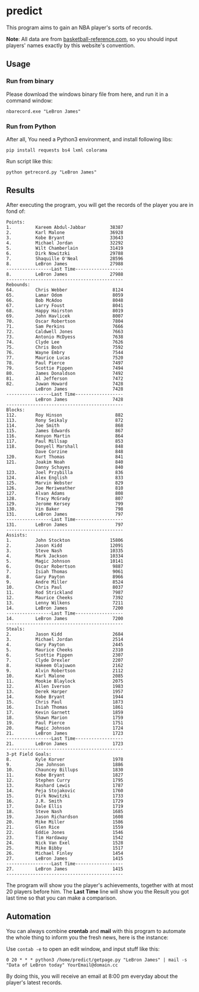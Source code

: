 # predict
This program aims to gain an NBA player's sorts of records.

**Note**: All data are from [basketball-reference.com](http://www.basketball-reference.com/leaders/), so you should input players' names exactly by this website's convention.

## Usage

### Run from binary

Please download the windows binary file from here, and run it in a command window:

```
nbarecord.exe "LeBron James"
```

### Run from Python

After all, You need a Python3 environment,  and install following libs:

```
pip install requests bs4 lxml colorama
```

Run script like this:

```
python getrecord.py "LeBron James"
```

## Results

After executing the program, you will get the records of the player you are in fond of:

```
Points:
1.         Kareem Abdul-Jabbar         38387
2.         Karl Malone                 36928
3.         Kobe Bryant                 33643
4.         Michael Jordan              32292
5.         Wilt Chamberlain            31419
6.         Dirk Nowitzki               29788
7.         Shaquille O'Neal            28596
8.         LeBron James                27988
-----------------Last Time------------------
8.         LeBron James                27988
--------------------------------------------
Rebounds:
64.        Chris Webber                 8124
65.        Lamar Odom                   8059
66.        Bob McAdoo                   8048
67.        Larry Foust                  8041
68.        Happy Hairston               8019
69.        John Havlicek                8007
70.        Oscar Robertson              7804
71.        Sam Perkins                  7666
72.        Caldwell Jones               7663
73.        Antonio McDyess              7638
74.        Clyde Lee                    7626
75.        Chris Bosh                   7592
76.        Wayne Embry                  7544
77.        Maurice Lucas                7520
78.        Paul Pierce                  7497
79.        Scottie Pippen               7494
80.        James Donaldson              7492
81.        Al Jefferson                 7472
82.        Juwan Howard                 7428
           LeBron James                 7428
-----------------Last Time------------------
           LeBron James                 7428
--------------------------------------------
Blocks:
112.       Roy Hinson                    882
113.       Rony Seikaly                  872
114.       Joe Smith                     868
115.       James Edwards                 867
116.       Kenyon Martin                 864
117.       Paul Millsap                  853
118.       Donyell Marshall              848
           Dave Corzine                  848
120.       Kurt Thomas                   841
121.       Joakim Noah                   840
           Danny Schayes                 840
123.       Joel Przybilla                836
124.       Alex English                  833
125.       Marvin Webster                829
126.       Joe Meriweather               810
127.       Alvan Adams                   808
128.       Tracy McGrady                 807
129.       Jerome Kersey                 799
130.       Vin Baker                     798
131.       LeBron James                  797
-----------------Last Time------------------
131.       LeBron James                  797
--------------------------------------------
Assists:
1.         John Stockton               15806
2.         Jason Kidd                  12091
3.         Steve Nash                  10335
4.         Mark Jackson                10334
5.         Magic Johnson               10141
6.         Oscar Robertson              9887
7.         Isiah Thomas                 9061
8.         Gary Payton                  8966
9.         Andre Miller                 8524
10.        Chris Paul                   8037
11.        Rod Strickland               7987
12.        Maurice Cheeks               7392
13.        Lenny Wilkens                7211
14.        LeBron James                 7200
-----------------Last Time------------------
14.        LeBron James                 7200
--------------------------------------------
Steals:
2.         Jason Kidd                   2684
3.         Michael Jordan               2514
4.         Gary Payton                  2445
5.         Maurice Cheeks               2310
6.         Scottie Pippen               2307
7.         Clyde Drexler                2207
8.         Hakeem Olajuwon              2162
9.         Alvin Robertson              2112
10.        Karl Malone                  2085
11.        Mookie Blaylock              2075
12.        Allen Iverson                1983
13.        Derek Harper                 1957
14.        Kobe Bryant                  1944
15.        Chris Paul                   1873
16.        Isiah Thomas                 1861
17.        Kevin Garnett                1859
18.        Shawn Marion                 1759
19.        Paul Pierce                  1751
20.        Magic Johnson                1724
21.        LeBron James                 1723
-----------------Last Time------------------
21.        LeBron James                 1723
--------------------------------------------
3-pt Field Goals:
8.         Kyle Korver                  1978
9.         Joe Johnson                  1886
10.        Chauncey Billups             1830
11.        Kobe Bryant                  1827
12.        Stephen Curry                1795
13.        Rashard Lewis                1787
14.        Peja Stojakovic              1760
15.        Dirk Nowitzki                1733
16.        J.R. Smith                   1729
17.        Dale Ellis                   1719
18.        Steve Nash                   1685
19.        Jason Richardson             1608
20.        Mike Miller                  1586
21.        Glen Rice                    1559
22.        Eddie Jones                  1546
23.        Tim Hardaway                 1542
24.        Nick Van Exel                1528
25.        Mike Bibby                   1517
26.        Michael Finley               1454
27.        LeBron James                 1415
-----------------Last Time------------------
27.        LeBron James                 1415
--------------------------------------------
```

The program will show you the player's achievements, together with at most 20 players before him. The **Last Time** line will show you the Result you got last time so that you can make a comparison.

## Automation

You can always combine **crontab** and **mail** with this program to automate the whole thing to inform you the fresh news, here is the instance:

Use `contab -e` to open an edit window, and input stuff like this:

```
0 20 * * * python3 /home/predict/getpage.py "LeBron James" | mail -s "Data of LeBron today" YourEmail@domain.cc
```

By doing this,  you will receive an email at 8:00 pm everyday about the player's latest records.
